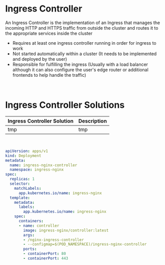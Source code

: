 # Ingress Controller

An Ingress Controller is the implementation of an Ingress that manages the incoming HTTP and HTTPS traffic from outside the cluster and routes it to the appropriate services inside the cluster

* Requires at least one ingress controller running in order for ingress to work
* Not started automatically within a cluster (It needs to be implemented and deployed by the user)
* Responsible for fulfilling the ingress (Usually with a load balancer although it can also configure the user's edge router or additional frontends to help handle the traffic)

<br>

# Ingress Controller Solutions

| Ingress Controller Solution | Description |
| --- | --- |
| tmp | tmp |


<br>

```YAML
apiVersion: apps/v1
kind: Deployment
metadata:
  name: ingress-nginx-controller
  namespace: ingress-nginx
spec:
  replicas: 1
  selector:
    matchLabels:
      app.kubernetes.io/name: ingress-nginx
  template:
    metadata:
      labels:
        app.kubernetes.io/name: ingress-nginx
    spec:
      containers:
      - name: controller
        image: ingress-nginx/controller:latest
        args:
        - /nginx-ingress-controller
        - --configmap=$(POD_NAMESPACE)/ingress-nginx-controller
        ports:
        - containerPort: 80
        - containerPort: 443
```
